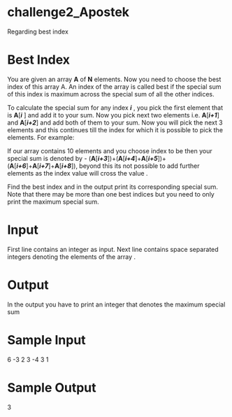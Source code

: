 # challenge2_Apostek
Regarding best index

# Best Index
You are given an array **A** of **N** elements. Now you need to choose the best index of this array A. An index of the array is called best if the special sum of this index is maximum across the special sum of all the other indices.

To calculate the special sum for any index ***i*** , you pick the first element that is **A**[***i*** ] and add it to your sum. Now you pick next two elements i.e. **A**[***i+1***] and  **A**[***i+2***]  and add both of them to your sum. Now you will pick the next 3 elements and this continues till the index for which it is possible to pick the elements. For example:

If our array contains 10 elements and you choose index to be  then your special sum is denoted by - (**A**[***i+3***])+(**A**[***i+4***]+**A**[***i+5***])+(**A**[***i+6***]+**A**[***i+7***]+**A**[***i+8***]), beyond this its not possible to add further elements as the index value will cross the value .

Find the best index and in the output print its corresponding special sum. Note that there may be more than one best indices but you need to only print the maximum special sum.

# Input
First line contains an integer  as input. Next line contains  space separated integers denoting the elements of the array .
# Output
In the output you have to print an integer that denotes the maximum special sum

# Sample Input
6
-3 2 3 -4 3 1
# Sample Output
3
